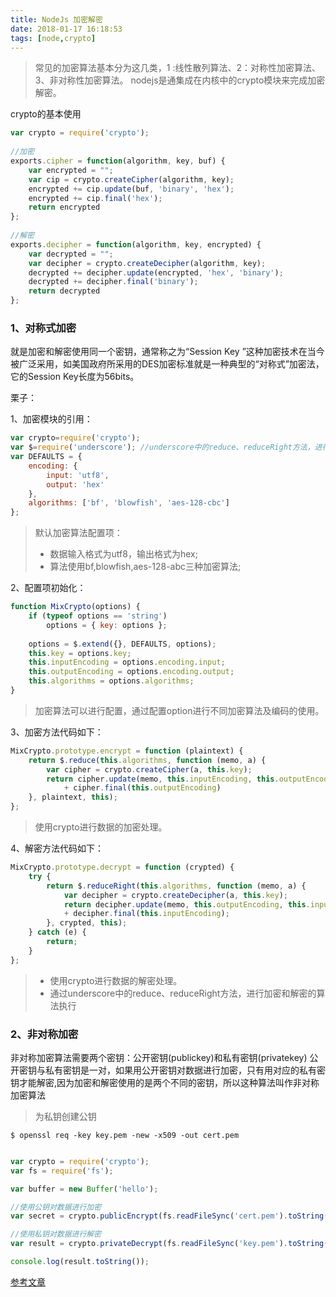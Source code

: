 ```yaml
---
title: NodeJs 加密解密
date: 2018-01-17 16:18:53
tags: [node,crypto]
---
```


> 常见的加密算法基本分为这几类，1 :线性散列算法、2：对称性加密算法、3、非对称性加密算法。
> nodejs是通集成在内核中的crypto模块来完成加密解密。

crypto的基本使用

```javascript
var crypto = require('crypto');
 
//加密
exports.cipher = function(algorithm, key, buf) {
    var encrypted = "";
    var cip = crypto.createCipher(algorithm, key);
    encrypted += cip.update(buf, 'binary', 'hex');
    encrypted += cip.final('hex');
    return encrypted
};
 
//解密
exports.decipher = function(algorithm, key, encrypted) {
    var decrypted = "";
    var decipher = crypto.createDecipher(algorithm, key);
    decrypted += decipher.update(encrypted, 'hex', 'binary');
    decrypted += decipher.final('binary');
    return decrypted
};
```




### 1、对称式加密

就是加密和解密使用同一个密钥，通常称之为“Session Key ”这种加密技术在当今被广泛采用，如美国政府所采用的DES加密标准就是一种典型的“对称式”加密法，它的Session Key长度为56bits。

<!--more-->

栗子：

1、加密模块的引用：

```javascript
var crypto=require('crypto');
var $=require('underscore'); //underscore中的reduce、reduceRight方法，进行加密和解密的算法执行
var DEFAULTS = {
    encoding: {
        input: 'utf8',
        output: 'hex'
    },
    algorithms: ['bf', 'blowfish', 'aes-128-cbc']
};
```

>默认加密算法配置项：
>- 数据输入格式为utf8，输出格式为hex;
>- 算法使用bf,blowfish,aes-128-abc三种加密算法;

2、配置项初始化：

```javascript
function MixCrypto(options) {
	if (typeof options == 'string')
		options = { key: options };
 
	options = $.extend({}, DEFAULTS, options);
	this.key = options.key;
	this.inputEncoding = options.encoding.input;
	this.outputEncoding = options.encoding.output;
	this.algorithms = options.algorithms;
}
```
>加密算法可以进行配置，通过配置option进行不同加密算法及编码的使用。

3、加密方法代码如下：

```javascript
MixCrypto.prototype.encrypt = function (plaintext) {
    return $.reduce(this.algorithms, function (memo, a) {
        var cipher = crypto.createCipher(a, this.key);
        return cipher.update(memo, this.inputEncoding, this.outputEncoding)
            + cipher.final(this.outputEncoding)
    }, plaintext, this);
};
```
>使用crypto进行数据的加密处理。

4、解密方法代码如下：

```javascript
MixCrypto.prototype.decrypt = function (crypted) {
	try {
		return $.reduceRight(this.algorithms, function (memo, a) {
			var decipher = crypto.createDecipher(a, this.key);
			return decipher.update(memo, this.outputEncoding, this.inputEncoding)
			+ decipher.final(this.inputEncoding);
		}, crypted, this);
	} catch (e) {
		return;
	}
};
```
>- 使用crypto进行数据的解密处理。
>- 通过underscore中的reduce、reduceRight方法，进行加密和解密的算法执行



### 2、非对称加密

非对称加密算法需要两个密钥：公开密钥(publickey)和私有密钥(privatekey)
公开密钥与私有密钥是一对，如果用公开密钥对数据进行加密，只有用对应的私有密钥才能解密,因为加密和解密使用的是两个不同的密钥，所以这种算法叫作非对称加密算法

>为私钥创建公钥

```
$ openssl req -key key.pem -new -x509 -out cert.pem
```

```javascript

var crypto = require('crypto');
var fs = require('fs');

var buffer = new Buffer('hello');

//使用公钥对数据进行加密
var secret = crypto.publicEncrypt(fs.readFileSync('cert.pem').toString(), buffer);

//使用私钥对数据进行解密
var result = crypto.privateDecrypt(fs.readFileSync('key.pem').toString(), secret);

console.log(result.toString());

```

[参考文章](http://www.jsdaxue.com/archives/136.html)
